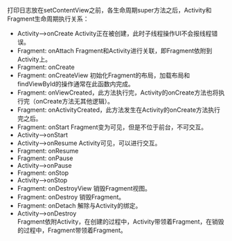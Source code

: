 打印日志放在setContentView之前，各生命周期super方法之后，Activity和Fragment生命周期执行关系：  
  *  Activity-->onCreate Activity正在被创建，此时子线程操作UI不会报线程错误。
  *  Fragment: onAttach  Fragment和Activity进行关联，即Fragment依附到Activity上。
  *  Fragment: onCreate  
  *  Fragment: onCreateView  初始化Fragment的布局，加载布局和findViewById的操作通常在此函数内完成。  
  *  Fragment: onViewCreated，此方法执行完，Activity的onCreate方法也将执行完（onCreate方法无其他逻辑）。   
  *  Fragment: onActivityCreated，此方法发生在Activity的onCreate方法执行完之后。    
  *  Fragment: onStart  Fragment变为可见，但是不位于前台，不可交互。
  *  Activity-->onStart  
  *  Activity-->onResume Activity可见，可以进行交互。 
  *  Fragment: onResume  
  *  Fragment: onPause  
  *  Activity-->onPause  
  *  Fragment: onStop  
  *  Activity-->onStop  
  *  Fragment: onDestroyView  销毁Fragment视图。  
  *  Fragment: onDestroy  销毁Fragment。
  *  Fragment: onDetach   解除与Activity的绑定。  
  *  Activity-->onDestroy  
  Fragment依附Activity，在创建的过程中，Activity带领着Fragment，在销毁的过程中，Fragment带领着Fragment。
